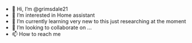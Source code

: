 - 👋 Hi, I’m @grimsdale21
- 👀 I’m interested in Home assistant
- 🌱 I’m currently learning very new to this just researching at the moment
- 💞️ I’m looking to collaborate on ...
- 📫 How to reach me 

<!---
grimsdale21/grimsdale21 is a ✨ special ✨ repository because its `README.md` (this file) appears on your GitHub profile.
You can click the Preview link to take a look at your changes.
--->
